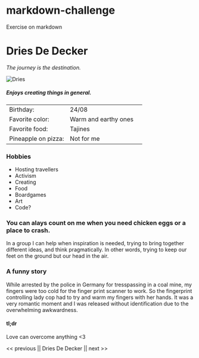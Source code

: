 # markdown-challenge
Exercise on markdown

# Dries De Decker

*The journey is the destination.*

![Dries](/https://github.com/DriesDD/markdown-challenge/dries.jpeg)

##### Enjoys creating things in general.

| | | |
|-|-|-|
Birthday:|24/08
Favorite color:|Warm and earthy ones
Favorite food:|Tajines
Pineapple on pizza:|Not for me

### Hobbies 

* Hosting travellers
* Activism
* Creating
 * Food
 * Boardgames
 * Art
 * Code?

### You can alays count on me when you need chicken eggs or a place to crash.

In a group I can help when inspiration is needed, trying to bring together different ideas, and think pragmatically. In other words, trying to keep our feet on the ground but our head in the air.

### A funny story

While arrested by the police in Germany for tresspassing in a coal mine, my fingers were too cold for the finger print scanner to work. So the fingerprint controlling lady cop had to try and warm my fingers with her hands. It was a very romantic moment and I was released without identification due to the overwhelming awkwardness.

#### tl;dr
Love can overcome anything <3

<< previous || Dries De Decker || next >>
